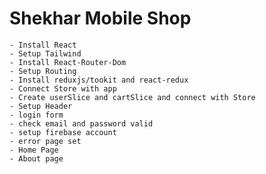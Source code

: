 # Shekhar Mobile Shop

    - Install React
    - Setup Tailwind
    - Install React-Router-Dom
    - Setup Routing
    - Install reduxjs/tookit and react-redux
    - Connect Store with app
    - Create userSlice and cartSlice and connect with Store
    - Setup Header
    - login form
    - check email and password valid
    - setup firebase account
    - error page set
    - Home Page
    - About page
